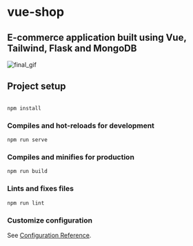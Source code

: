 # vue-shop

## E-commerce application built using Vue, Tailwind, Flask and MongoDB


![final_gif](https://user-images.githubusercontent.com/40291469/160234408-e6301316-c180-476c-9dc3-b94937e45252.gif)

## Project setup
```

npm install
```

### Compiles and hot-reloads for development
```
npm run serve
```

### Compiles and minifies for production
```
npm run build
```

### Lints and fixes files
```
npm run lint
```

### Customize configuration
See [Configuration Reference](https://cli.vuejs.org/config/).

